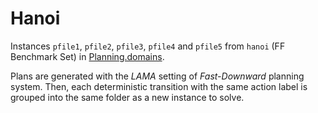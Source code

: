 # Hanoi

Instances `pfile1`, `pfile2`, `pfile3`, `pfile4` and `pfile5` from `hanoi` (FF Benchmark Set) in [Planning.domains](http://editor.planning.domains/#).

Plans are generated with the *LAMA* setting of *Fast-Downward* planning system. Then, each deterministic transition with the same action label is grouped into the same folder as a new instance to solve.
